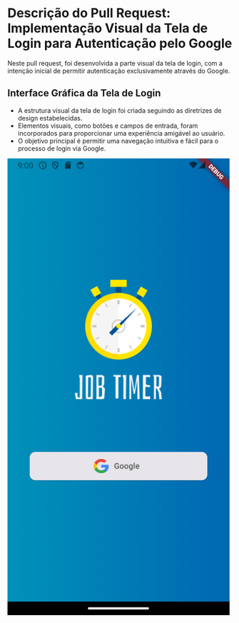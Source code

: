 
# Descrição do Pull Request: Implementação Visual da Tela de Login para Autenticação pelo Google

Neste pull request, foi desenvolvida a parte visual da tela de login, com a intenção inicial de permitir autenticação exclusivamente através do Google.

## Interface Gráfica da Tela de Login

- A estrutura visual da tela de login foi criada seguindo as diretrizes de design estabelecidas.
- Elementos visuais, como botões e campos de entrada, foram incorporados para proporcionar uma experiência amigável ao usuário.
- O objetivo principal é permitir uma navegação intuitiva e fácil para o processo de login via Google.

![alt text](images/login.png)